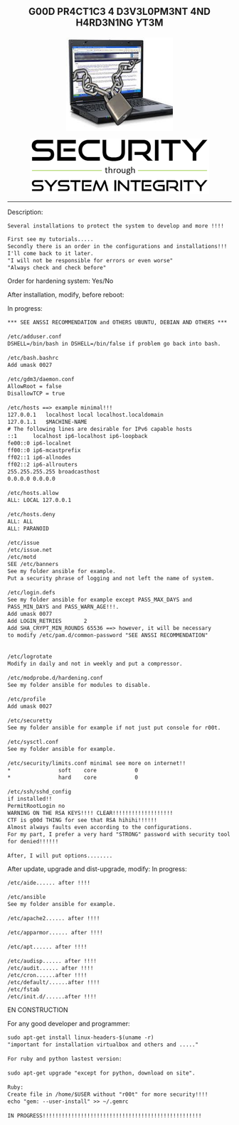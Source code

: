 <b><p align="center">G00D PR4CT1C3 4 D3V3L0PM3NT 4ND H4RD3N1NG $Y$T3M</p></b>
----------------------------------------

<p align="center">
  <img src="../files/hard.jpeg"/>
</p>

<p align="center">
  <img src="../files/security.png"/>
</p>

----------------------------------------

Description:

```
Several installations to protect the system to develop and more !!!!
```


```
First see my tutorials.....
Secondly there is an order in the configurations and installations!!!
I'll come back to it later.
"I will not be responsible for errors or even worse"
"Always check and check before"
```

Order for hardening system: Yes/No

After installation, modify, before reboot:

In progress:

```
*** SEE ANSSI RECOMMENDATION and OTHERS UBUNTU, DEBIAN AND OTHERS ***

/etc/adduser.conf
DSHELL=/bin/bash in DSHELL=/bin/false if problem go back into bash.

/etc/bash.bashrc
Add umask 0027

/etc/gdm3/daemon.conf
AllowRoot = false
DisallowTCP = true

/etc/hosts ==> example minimal!!!
127.0.0.1	localhost local localhost.localdomain
127.0.1.1	$MACHINE-NAME
# The following lines are desirable for IPv6 capable hosts
::1     localhost ip6-localhost ip6-loopback
fe00::0 ip6-localnet
ff00::0 ip6-mcastprefix
ff02::1 ip6-allnodes
ff02::2 ip6-allrouters
255.255.255.255 broadcasthost
0.0.0.0 0.0.0.0

/etc/hosts.allow
ALL: LOCAL 127.0.0.1

/etc/hosts.deny
ALL: ALL
ALL: PARANOID

/etc/issue
/etc/issue.net
/etc/motd
SEE /etc/banners
See my folder ansible for example.
Put a security phrase of logging and not left the name of system. 

/etc/login.defs
See my folder ansible for example except PASS_MAX_DAYS and PASS_MIN_DAYS and PASS_WARN_AGE!!!.
Add umask 0077
Add LOGIN_RETRIES		2
Add SHA_CRYPT_MIN_ROUNDS 65536 ==> however, it will be necessary 
to modify /etc/pam.d/common-password "SEE ANSSI RECOMMENDATION"


/etc/logrotate
Modify in daily and not in weekly and put a compressor. 

/etc/modprobe.d/hardening.conf
See my folder ansible for modules to disable.

/etc/profile
Add umask 0027

/etc/securetty
See my folder ansible for example if not just put console for r00t.

/etc/sysctl.conf
See my folder ansible for example.

/etc/security/limits.conf minimal see more on internet!!
*               soft    core            0
*               hard    core            0

/etc/ssh/sshd_config
if installed!!
PermitRootLogin no
WARNING ON THE RSA KEYS!!!! CLEAR!!!!!!!!!!!!!!!!!!!
CTF is g00d THING for see that RSA hihihi!!!!!!
Almost always faults even according to the configurations.
For my part, I prefer a very hard "STRONG" password with security tool for denied!!!!!!

After, I will put options........

```
After update, upgrade and dist-upgrade, modify:
In progress:

```
/etc/aide...... after !!!!
​
/etc/ansible
See my folder ansible for example.
​
/etc/apache2...... after !!!!
​
/etc/apparmor...... after !!!!
​
/etc/apt...... after !!!!
​
/etc/audisp...... after !!!!
/etc/audit...... after !!!!
/etc/cron......after !!!!
/etc/default/......after !!!!
/etc/fstab
/etc/init.d/......after !!!!

```

EN CONSTRUCTION

For any good developer and programmer:
```
sudo apt-get install linux-headers-$(uname -r)
"important for installation virtualbox and others and ....."

For ruby and python lastest version:

sudo apt-get upgrade "except for python, download on site".

Ruby:
Create file in /home/$USER without "r00t" for more security!!!!
echo "gem: --user-install" >> ~/.gemrc

IN PROGRESS!!!!!!!!!!!!!!!!!!!!!!!!!!!!!!!!!!!!!!!!!!!!!!!!!!


```
